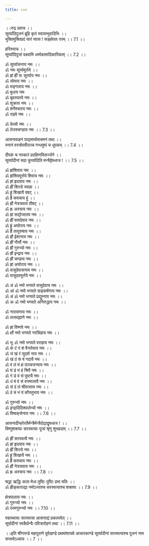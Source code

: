 ```yaml
---
title: ००७

---
```

।।रुद्र उवाच ।।  
सूर्य्यादिपूजनं ब्रूहि कृतं स्वायम्भुवादिभिः ।।  
भुक्तिमुक्तिप्रदं सारं व्यास ! सङ्क्षेपतः परम् ।। 7.1 ।।  
  
हरिरुवाच ।।  
सूर्य्यादिपूजां वक्ष्यामि धर्म्मकामादिकारिकाम् ।। 7.2 ।।  
  
ॐ सूर्य्यासनाय नमः ।।  
ॐ नमः सूर्य्यमूर्त्तये ।।  
ॐ ह्रां ह्रीं सः सूर्य्याय नमः ।।  
ॐ सोमाय नमः ।।  
ॐ मङ्गलाय नमः ।।  
ॐ बुधाय नमः  
ॐ बृहस्पतये नमः ।।  
ॐ शुक्राय नमः ।।  
ॐ शनैश्चराय नमः ।।  
ॐ राहवे नमः ।।  
  
ॐ केतवे नमः ।।  
ॐ तेजश्चण्डाय नमः ।। 7.3 ।।  
  
आसनावाहनं पाद्यमर्घ्यमाचमनं तथा ।।  
स्नानं वस्त्रोपवीतञ्च गन्धपुष्पं च धूपकम् ।। 7.4 ।।  
  
दीपकं च नस्कारं प्रदक्षिणविसर्ज्जने ।।  
सूर्य्यादीनां सदा कुर्य्यादिति मन्त्रैर्वृषध्वज ! ।। 7.5 ।।  
  
ॐ ह्रांशिवाय नमः ।।  
ॐ ह्रांशिवमूर्त्तये शिवाय नमः ।।  
ॐ ह्रां हृदयाय नमः ।।  
ॐ ह्रीं शिरसे स्वाहा ।।  
ॐ ह्रूं शिखायै वषट्‌ ।।  
ॐ ह्रै कवचाय हुं ।।  
ॐ ह्रौं नेत्रत्रयाय वौषट् ।।  
ॐ ह्रः अस्त्राय नमः ।।  
ॐ ह्रां सद्योजातय नमः ।।  
ॐ ह्रीं वामदेवाय नमः ।।  
ॐ ह्रूं अघोराय नमः ।।  
ॐ ह्रैं तत्पुरुषाय नमः ।।  
ॐ ह्रौं ईशानाय नमः ।।  
ॐ ह्रीं गौर्य्यै नमः ।।  
ॐ ह्रौं गुरुभ्यो नमः ।।  
ॐ ह्रौं इन्द्राय नमः ।।  
ॐ ह्रौं चण्डाय नमः ।।  
ॐ ह्रां अघोराय नमः ।।  
ॐ वासुदेवासनाय नमः ।।  
ॐ वासुदवमूर्त्तये नमः ।।  
  
ॐ अं ॐ नमो भगवते वासुदेवाय नमः ।।  
ॐ आं ॐ नमो भगवते सङ्कर्षणाय नमः ।।  
ॐ अं ॐ नमो भगवते प्रद्युम्नाय नमः ।।  
ॐ अः ॐ नमो भगवते अनिरुद्धाय नमः ।।  
  
ॐ नारायणाय नमः ।।  
ॐ तत्सद्ह्यणे नमः ।।  
  
ॐ ह्रां विष्णवे नमः ।।  
ॐ क्षौं नमो भगवते नरसिंहाय नमः ।।  
  
ॐ भूः ॐ नमो भगवते वराहाय नमः ।।  
ॐ कं टं पं शं वैनतेयाय नमः ।।  
ॐ जं खं रं सुदर्श नाय नमः ।।  
ॐ खं ठं फं षं गदायै नमः ।।  
ॐ वं लं मं क्षं पाञ्चजन्याय नमः ।।  
ॐ घं ढं भं हं श्रियै नमः ।।  
ॐ गं डं वं सं पुष्ट्यै नमः ।।  
ॐ धं षं वं सं वनमालायै नमः ।।  
ॐ सं दं लं श्रीवत्साय नमः ।।  
ॐ ठं चं भं यं कौस्तुभाय नमः ।।  
  
ॐ गुरुभ्यो नमः ।।  
ॐ इन्द्रादिदिक्पालेभ्यो नमः ।।  
ॐ विष्वक्‌सेनाय नमः ।। 7.6 ।।  
  
आसनादीन्हरेरतैर्मन्त्रैर्मन्त्रैर्दद्याद्वृषध्वज ! ।।  
विष्णुशक्त्याः सरस्वत्याः पूजां श्रृणु शुभप्रदाम् ।। 7.7 ।।  
  
ॐ ह्रीं सरस्वत्यै नमः ।।  
ॐ ह्रां हृदयाय नमः ।।  
ॐ ह्रीं शिरसे नमः ।।  
ॐ ह्रूं शिखायै नमः ।।  
ॐ ह्रैं कवचाय नमः ।।  
ॐ ह्रौं नेत्रत्रयाय नमः ।।  
ॐ ह्रः अस्त्राय नमः ।। 7.8 ।।  
  
श्रद्धा ऋद्धिः कला मेधा तुष्टिः पुष्टिः प्रभा मतिः ।।  
ॐ ह्रीङ्काराद्या नमोऽन्ताश्च सरस्वत्याश्च शक्तयः ।। 7.9 ।।  
  
क्षेत्रपालाय नमः ।।  
ॐ गुरुभ्यो नमः ।।  
ॐ परमगुरुभ्यो नमः ।। 7.10 ।।  
  
पद्मस्थायाः सरस्वत्या आसनाद्यं प्रकल्पयेत् ।।  
सूर्यादीनां स्वकैर्प्रन्त्रैः पवित्रारोहणं तथा ।। 7.11 ।।  
  
।।इति श्रीगारुडे महापुराणे पूर्वखण्डे प्रथमांशाख्ये आचारकाण्डे सूर्य्यादीनां सरस्वत्याश्च पूजनं नाम सप्तमोऽध्यायः ।। 7 ।।